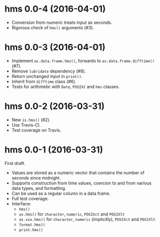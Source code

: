 # hms 0.0-4 (2016-04-01)

- Conversion from numeric treats input as seconds.
- Rigorous check of `hms()` arguments (#3).


# hms 0.0-3 (2016-04-01)

- Implement `as.data.frame.hms()`, forwards to `as.data.frame.difftime()` (#7).
- Remove `lubridate` dependency (#8).
- Return unchanged input in `print()`.
- Inherit from `difftime` class (#6).
- Tests for arithmetic with `Date`, `POSIXt` and `hms` classes.


# hms 0.0-2 (2016-03-31)

- New `is.hms()` (#2).
- Use Travis-CI.
- Test coverage on Travis.


# hms 0.0-1 (2016-03-31)

First draft.

- Values are stored as a numeric vector that contains the number of seconds
  since midnight.
- Supports construction from time values, coercion to and from various data
  types, and formatting.
- Can be used as a regular column in a data frame.
- Full test coverage.
- Interface:
    - `hms()`
    - `as.hms()` for `character`, `numeric`, `POSIXct` and `POSIXlt`
    - `as.xxx.hms()` for `character`, `numeric` (implicitly), `POSIXct` and
      `POSIXlt`
    - `format.hms()`
    - `print.hms()`
